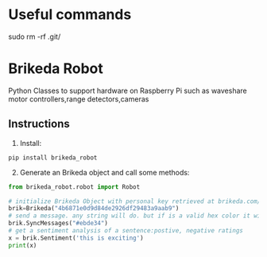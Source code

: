 
# Useful commands 
sudo rm -rf .git/

# Brikeda Robot

Python Classes to support hardware on Raspberry Pi such as waveshare motor controllers,range detectors,cameras

## Instructions

1. Install:

```
pip install brikeda_robot
```

2. Generate an Brikeda object and call some methods:

```python
from brikeda_robot.robot import Robot

# initialize Brikeda Object with personal key retrieved at brikeda.com/aipanel
brik=Brikeda("4b6871e0d9d84de2926df29483a9aab9")
# send a message. any string will do. but if is a valid hex color it will display it
brik.SyncMessages("#ebde34")
# get a sentiment analysis of a sentence:postive, negative ratings
x = brik.Sentiment('this is exciting')
print(x)

```

